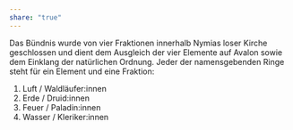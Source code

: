```yaml
---
share: "true"
---
```

Das Bündnis wurde von vier Fraktionen innerhalb Nymias loser Kirche geschlossen und dient dem Ausgleich der vier Elemente auf Avalon sowie dem Einklang der natürlichen Ordnung. Jeder der namensgebenden Ringe steht für ein Element und eine Fraktion:

1. Luft / Waldläufer:innen
2. Erde / Druid:innen
3. Feuer / Paladin:innen
4. Wasser / Kleriker:innen